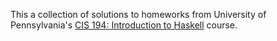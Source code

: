 This a collection of solutions to homeworks from University of Pennsylvania's
[CIS 194: Introduction to Haskell](http://www.cis.upenn.edu/~cis194/) course.
